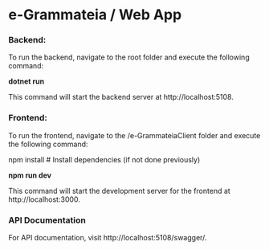 # e-Grammateia / Web App

### Backend:

To run the backend, navigate to the root folder and execute the following command:

**dotnet run**

This command will start the backend server at http://localhost:5108.

### Frontend:

To run the frontend, navigate to the /e-GrammateiaClient folder and execute the following command:

npm install  # Install dependencies (if not done previously)

**npm run dev**

This command will start the development server for the frontend at http://localhost:3000.

### API Documentation

For API documentation, visit http://localhost:5108/swagger/.


